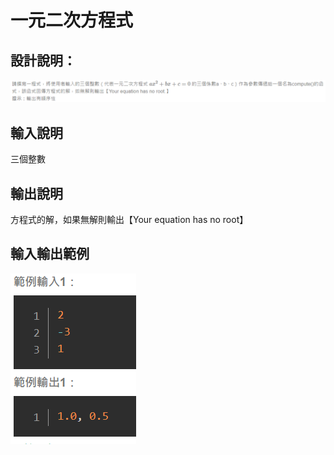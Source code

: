 # 一元二次方程式

## 設計說明：
![](../../img/2020-10-29-11-38-55.png)

## 輸入說明

三個整數

## 輸出說明

方程式的解，如果無解則輸出【Your equation has no root】

## 輸入輸出範例

![](../../img/2020-10-29-11-42-01.png)